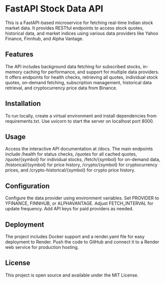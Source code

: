 # FastAPI Stock Data API

This is a FastAPI-based microservice for fetching real-time Indian stock market data. It provides RESTful endpoints to access stock quotes, historical data, and market indices using various data providers like Yahoo Finance, Finnhub, and Alpha Vantage.

## Features

The API includes background data fetching for subscribed stocks, in-memory caching for performance, and support for multiple data providers. It offers endpoints for health checks, retrieving all quotes, individual stock quotes, on-demand fetching, subscription management, historical data retrieval, and cryptocurrency price data from Binance.

## Installation

To run locally, create a virtual environment and install dependencies from requirements.txt. Use uvicorn to start the server on localhost port 8000.

## Usage

Access the interactive API documentation at /docs. The main endpoints include /health for status checks, /quotes for all cached quotes, /quote/{symbol} for individual stocks, /fetch/{symbol} for on-demand data, /historical/{symbol} for price history, /crypto/{symbol} for cryptocurrency prices, and /crypto-historical/{symbol} for crypto price history.

## Configuration

Configure the data provider using environment variables. Set PROVIDER to YFINANCE, FINNHUB, or ALPHAVANTAGE. Adjust FETCH_INTERVAL for update frequency. Add API keys for paid providers as needed.

## Deployment

The project includes Docker support and a render.yaml file for easy deployment to Render. Push the code to GitHub and connect it to a Render web service for production hosting.

## License

This project is open source and available under the MIT License.